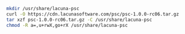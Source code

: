 ﻿```sh
mkdir /usr/share/lacuna-psc
curl -O https://cdn.lacunasoftware.com/psc/psc-1.0.0-rc06.tar.gz
tar xzf psc-1.0.0-rc06.tar.gz -C /usr/share/lacuna-psc
chmod -R a=,u+rwX,go+rX /usr/share/lacuna-psc
```
